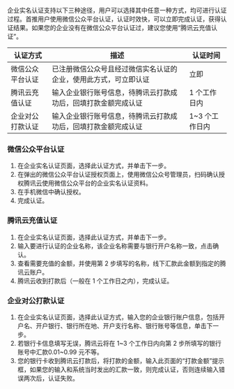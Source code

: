  企业实名认证支持以下三种途径，用户可以选择其中任意一种方式，均可进行认证过程。首推用户使用微信公众平台认证，认证时效快，可以立即完成认证，获得认证结果。如果您的企业没有在微信公众平台认证过，建议您使用“腾讯云充值认证”。

| 认证方式 | 描述 | 认证时间 |
|---------|---------|---------|
| 微信公众平台认证 | 已注册微信公众号且经过微信实名认证的企业，使用此方式，可立即认证 | 立即 |
| 腾讯云充值认证 | 输入企业银行账号信息，待腾讯云打款成功后，回填打款金额完成认证 | 1 个工作日内 |
| 企业对公打款认证 | 输入企业银行账号信息，待腾讯云打款成功后，回填打款金额完成认证 | 1~3 个工作日内 |
 
### 微信公众平台认证
1. 在企业实名认证页面，选择此认证方式，并单击下一步。
2. 在弹出的微信公众平台认证授权页面上，使用微信公众号管理员，扫码确认授权腾讯云使用微信公众平台的企业实名认证资料。
3. 在手机微信中确认授权。
4. 完成认证。

### 腾讯云充值认证
1. 在企业实名认证页面，选择此认证方式，并单击下一步。
2. 输入要进行认证的企业名称，该企业名称需要与银行开户名称一致，点击确认。
3. 查看需要充值的金额，并使用第 2 步填写的名称，线下汇款此金额到指定的腾讯云账户。
4. 腾讯云收到打款后（一般在 1 个工作日之内），完成认证。

### 企业对公打款认证 
1. 在企业实名认证页面，选择此认证方式，输入您的企业银行账户信息，包括开户名、开户银行、银行所在地、开户支行名称、银行账号等信息，单击下一步。
2. 若银行卡信息填写无误，腾讯云将在 1~3 个工作日内向第 2 步所填写的银行账号中汇款0.01~0.99 元不等。
3. 您的银行卡收到腾讯云打款后，将打款的金额，输入此页面的“打款金额”提示框，如果您的输入和系统当时发出的汇款一致，则完成认证，否则连续输入错误两次后，认证失败。